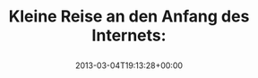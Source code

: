 ---
retweeted: false
source: <a href="http://termtter.org/" rel="nofollow">Termtter</a>
entities:
  hashtags: []
  symbols: []
  user_mentions: []
  urls:
  - url: http://t.co/5KcQGD6Ut9
    expanded_url: http://openresty.org
    display_url: openresty.org
    indices:
    - '42'
    - '64'
display_text_range:
- '0'
- '64'
favorite_count: '1'
id_str: '308656454850727936'
truncated: false
retweet_count: '1'
id: '308656454850727936'
possibly_sensitive: false
created_at: Mon Mar 04 19:13:28 +0000 2013
favorited: false
full_text: 'Kleine Reise an den Anfang des Internets:'
lang: de
quote_url: http://openresty.org
tags:
- pesos/twitter
date: '2013-03-04T19:13:28+00:00'
src: https://twitter.com/bascht/status/308656454850727936
original_url: https://twitter.com/bascht/status/308656454850727936
type: twitter_tweet
text: 'Kleine Reise an den Anfang des Internets:'
title: 'Kleine Reise an den Anfang des Internets:

  '

---